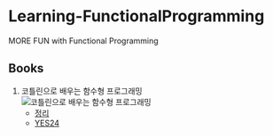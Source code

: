# Learning-FunctionalProgramming
MORE FUN with Functional Programming

## Books
1. 코틀린으로 배우는 함수형 프로그래밍  
   ![코틀린으로 배우는 함수형 프로그래밍](http://image.kyobobook.co.kr/images/book/large/557/l9788966262557.jpg)  
   - [정리](https://github.com/hhko/Learning-FunctionalProgramming/blob/master/Books/%EC%BD%94%ED%8B%80%EB%A6%B0%EC%9C%BC%EB%A1%9C%20%EB%B0%B0%EC%9A%B0%EB%8A%94%20%ED%95%A8%EC%88%98%ED%98%95%20%ED%94%84%EB%A1%9C%EA%B7%B8%EB%9E%98%EB%B0%8D/README.md)
   - [YES24](http://www.yes24.com/Product/Goods/84899008?scode=032&OzSrank=1)
   
